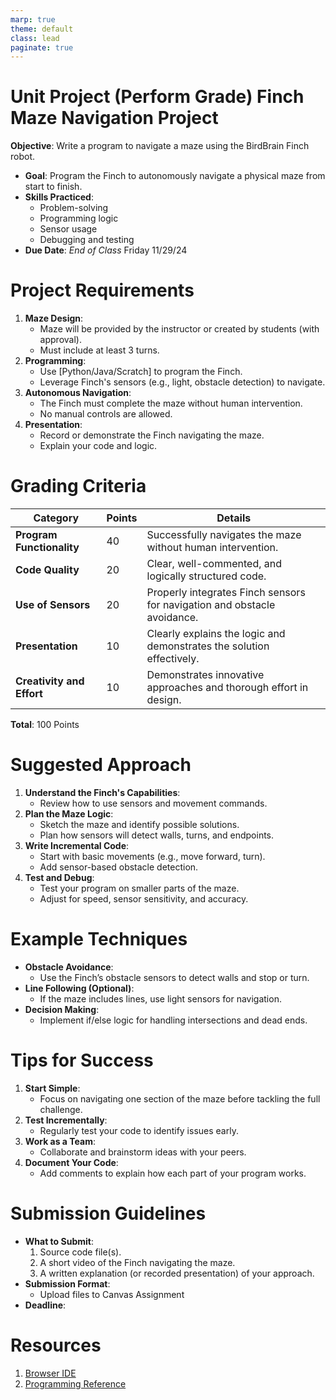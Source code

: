 ```yaml
---
marp: true
theme: default
class: lead
paginate: true
---
```


<!-- headingDivider: 1 -->
<!-- backgroundColor: black -->
<!-- class: invert -->

# Unit Project (Perform Grade) Finch Maze Navigation Project

**Objective**: Write a program to navigate a maze using the BirdBrain Finch robot.

- **Goal**: Program the Finch to autonomously navigate a physical maze from start to finish.
- **Skills Practiced**:
  - Problem-solving
  - Programming logic
  - Sensor usage
  - Debugging and testing
- **Due Date**: *End of Class* Friday 11/29/24

# **Project Requirements**

1. **Maze Design**:
   - Maze will be provided by the instructor or created by students (with approval).
   - Must include at least 3 turns.
2. **Programming**:
   - Use [Python/Java/Scratch] to program the Finch.
   - Leverage Finch's sensors (e.g., light, obstacle detection) to navigate.
3. **Autonomous Navigation**:
   - The Finch must complete the maze without human intervention.
   - No manual controls are allowed.
4. **Presentation**:
   - Record or demonstrate the Finch navigating the maze.
   - Explain your code and logic.

# **Grading Criteria**

| **Category**              | **Points** | **Details**                                                              |
| ------------------------- | ---------- | ------------------------------------------------------------------------ |
| **Program Functionality** | 40         | Successfully navigates the maze without human intervention.              |
| **Code Quality**          | 20         | Clear, well-commented, and logically structured code.                    |
| **Use of Sensors**        | 20         | Properly integrates Finch sensors for navigation and obstacle avoidance. |
| **Presentation**          | 10         | Clearly explains the logic and demonstrates the solution effectively.    |
| **Creativity and Effort** | 10         | Demonstrates innovative approaches and thorough effort in design.        |

**Total**: 100 Points

# **Suggested Approach**

1. **Understand the Finch's Capabilities**:
   - Review how to use sensors and movement commands.
2. **Plan the Maze Logic**:
   - Sketch the maze and identify possible solutions.
   - Plan how sensors will detect walls, turns, and endpoints.
3. **Write Incremental Code**:
   - Start with basic movements (e.g., move forward, turn).
   - Add sensor-based obstacle detection.
4. **Test and Debug**:
   - Test your program on smaller parts of the maze.
   - Adjust for speed, sensor sensitivity, and accuracy.

# **Example Techniques**

- **Obstacle Avoidance**:
  - Use the Finch’s obstacle sensors to detect walls and stop or turn.
- **Line Following (Optional)**:
  - If the maze includes lines, use light sensors for navigation.
- **Decision Making**:
  - Implement if/else logic for handling intersections and dead ends.

# **Tips for Success**

1. **Start Simple**:
   - Focus on navigating one section of the maze before tackling the full challenge.
1. **Test Incrementally**:
   - Regularly test your code to identify issues early.
1. **Work as a Team**:
   - Collaborate and brainstorm ideas with your peers.
1. **Document Your Code**:
   - Add comments to explain how each part of your program works.

# **Submission Guidelines**

- **What to Submit**:
  1. Source code file(s).
  2. A short video of the Finch navigating the maze.
  3. A written explanation (or recorded presentation) of your approach.
- **Submission Format**:
  - Upload files to Canvas Assignment
- **Deadline**:

# **Resources**

1. [Browser IDE](https://brython.birdbraintechnologies.com/)
1. [Programming Reference](https://learn.birdbraintechnologies.com/finch/python/?robot=finch&software=python&moduleslide=&pg=library&r=&&moduleslide2=)
